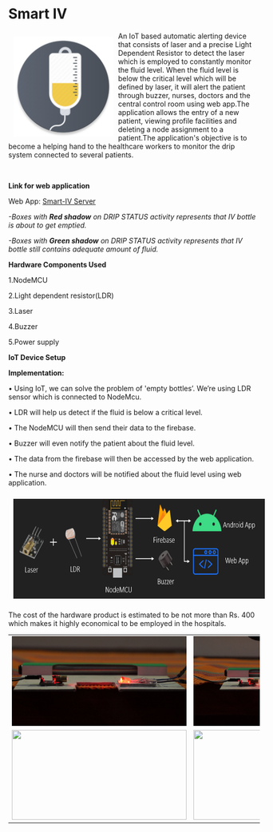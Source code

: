 # Smart IV

<img src = "/images/logo_round.png" height = "200" width="200" align="left" hspace="10" vspace="10">

An IoT based automatic alerting device that consists of laser and a precise Light Dependent Resistor to detect the laser which is employed to constantly monitor the fluid level. When the fluid level is below the critical level which will be defined by laser, it will alert the patient through buzzer, nurses, doctors and the central control room using web app.The application allows the entry of a new patient, viewing profile facilities and deleting a node assignment to a patient.The application's objective is to become a helping hand to the healthcare workers to monitor the drip system connected to several patients.

<br>

**Link for web application**

Web App: [Smart-IV Server](http://www.thedemon12.xyz)

*-Boxes with **Red shadow** on DRIP STATUS activity represents that IV bottle is about to get emptied.*

*-Boxes with **Green shadow** on DRIP STATUS activity represents that IV bottle still contains adequate amount of fluid.*

**Hardware Components Used**

1.NodeMCU

2.Light dependent resistor(LDR)

3.Laser

4.Buzzer

5.Power supply

**IoT Device Setup**
<table align="center">

 <tr>
 	<td>
   	<img src="/images/hardware/1.PNG" height="180" width="350">
		</td>
		<td><img src="/images/hardware/2.PNG" height="180" width="350">
		</td>
 </tr>
	<tr>
		<td><img src="/images/hardware/3.PNG" height="180" width="350">
		</td>
		<td><img src="/images/hardware/4.PNG" height="180" width="350">
		</td>
	</tr>
<tr>
  
  
**Implementation:**

•	Using IoT, we can solve the problem of 'empty bottles’. We’re using LDR sensor which is connected to NodeMcu.

•	LDR will help us detect if the fluid is below a critical level.

•	The NodeMCU will then send their data to the firebase.

•	Buzzer will even notify the patient about the fluid level.

•	The data from the firebase will then be accessed by the web application.

•	The nurse and doctors will be notified about the fluid level using web application.

<img src = "/images/smartiv-git.PNG" height = "200" width="800" align="center" hspace="10" vspace="10">

The cost of the hardware product is estimated to be not more than Rs. 400 which makes it highly economical to be employed in the hospitals.
